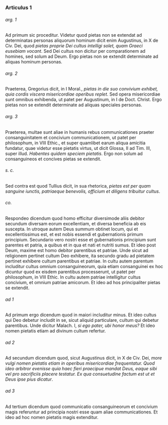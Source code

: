 ### Articulus 1

###### arg. 1
Ad primum sic proceditur. Videtur quod pietas non se extendat ad determinatas personas aliquorum hominum dicit enim Augustinus, in X de Civ. Dei, quod *pietas proprie Dei cultus intelligi solet, quam Graeci eusebiam vocant*. Sed Dei cultus non dicitur per comparationem ad homines, sed solum ad Deum. Ergo pietas non se extendit determinate ad aliquas hominum personas.

###### arg. 2
Praeterea, Gregorius dicit, in I Moral., *pietas in die suo convivium exhibet, quia cordis viscera misericordiae operibus replet*. Sed opera misericordiae sunt omnibus exhibenda, ut patet per Augustinum, in I de Doct. Christ. Ergo pietas non se extendit determinate ad aliquas speciales personas.

###### arg. 3
Praeterea, multae sunt aliae in humanis rebus communicationes praeter consanguinitatem et concivium communicationem, ut patet per philosophum, in VIII Ethic., et super quamlibet earum aliqua amicitia fundatur, quae videtur esse pietatis virtus, ut dicit Glossa, II ad Tim. III, super illud. *Habentes quidem speciem pietatis*. Ergo non solum ad consanguineos et concives pietas se extendit.

###### s. c.
Sed contra est quod Tullius dicit, in sua rhetorica, *pietas est per quam sanguine iunctis, patriaeque benevolis, officium et diligens tribuitur cultus*.

###### co.
Respondeo dicendum quod homo efficitur diversimode aliis debitor secundum diversam eorum excellentiam, et diversa beneficia ab eis suscepta. In utroque autem Deus summum obtinet locum, qui et excellentissimus est, et est nobis essendi et gubernationis primum principium. Secundario vero nostri esse et gubernationis principium sunt parentes et patria, a quibus et in qua et nati et nutriti sumus. Et ideo post Deum, maxime est homo debitor parentibus et patriae. Unde sicut ad religionem pertinet cultum Deo exhibere, ita secundo gradu ad pietatem pertinet exhibere cultum parentibus et patriae. In cultu autem parentum includitur cultus omnium consanguineorum, quia etiam consanguinei ex hoc dicuntur quod ex eisdem parentibus processerunt, ut patet per philosophum, in VIII Ethic. In cultu autem patriae intelligitur cultus concivium, et omnium patriae amicorum. Et ideo ad hos principaliter pietas se extendit.

###### ad 1
Ad primum ergo dicendum quod in maiori includitur minus. Et ideo cultus qui Deo debetur includit in se, sicut aliquid particulare, cultum qui debetur parentibus. Unde dicitur Malach. I, *si ego pater, ubi honor meus?* Et ideo nomen pietatis etiam ad divinum cultum refertur.

###### ad 2
Ad secundum dicendum quod, sicut Augustinus dicit, in X de Civ. Dei, *more vulgi nomen pietatis etiam in operibus misericordiae frequentatur. Quod ideo arbitror evenisse quia haec fieri praecipue mandat Deus, eaque sibi vel pro sacrificiis placere testatur. Ex qua consuetudine factum est ut et Deus ipse pius dicatur*.

###### ad 3
Ad tertium dicendum quod communicatio consanguineorum et concivium magis referuntur ad principia nostri esse quam aliae communicationes. Et ideo ad hoc nomen pietatis magis extenditur.

